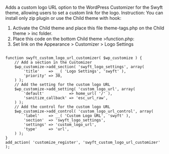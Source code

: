 Adds a custom logo URL option to the WordPress Customizer for the Swyft theme, allowing users to set a custom link for the logo.
Instruction: You can install only zip plugin or use the Child theme with hook:

1. Activate the Child theme and place this file theme-tags.php on the Child theme > inc folder.
2. Place this code on the bottom Child theme >function.php:
3. Set link on the Appearance > Customizer > Logo Settings

<code>
function swyft_custom_logo_url_customizer( $wp_customize ) {
    // Add a section in the Customizer
    $wp_customize->add_section( 'swyft_logo_settings', array(
        'title'    => __( 'Logo Settings', 'swyft' ),
        'priority' => 30,
    ) );
    // Add the setting for the custom logo URL
    $wp_customize->add_setting( 'custom_logo_url', array(
        'default'           => home_url( '/' ),
        'sanitize_callback' => 'esc_url_raw',
    ) );
    // Add the control for the custom logo URL
    $wp_customize->add_control( 'custom_logo_url_control', array(
        'label'    => __( 'Custom Logo URL', 'swyft' ),
        'section'  => 'swyft_logo_settings',
        'settings' => 'custom_logo_url',
        'type'     => 'url',
    ) );
}
add_action( 'customize_register', 'swyft_custom_logo_url_customizer' );
</code>


